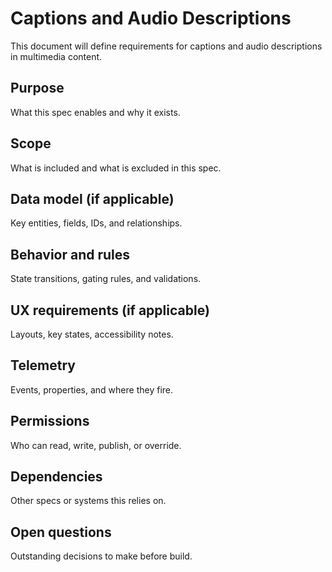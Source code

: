# Captions and Audio Descriptions

This document will define requirements for captions and audio descriptions in multimedia content.

## Purpose
What this spec enables and why it exists.

## Scope
What is included and what is excluded in this spec.

## Data model (if applicable)
Key entities, fields, IDs, and relationships.

## Behavior and rules
State transitions, gating rules, and validations.

## UX requirements (if applicable)
Layouts, key states, accessibility notes.

## Telemetry
Events, properties, and where they fire.

## Permissions
Who can read, write, publish, or override.

## Dependencies
Other specs or systems this relies on.

## Open questions
Outstanding decisions to make before build.
